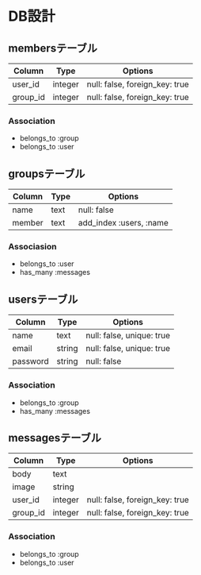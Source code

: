 # DB設計

## membersテーブル

|Column|Type|Options|
|------|----|-------|
|user_id|integer|null: false, foreign_key: true|
|group_id|integer|null: false, foreign_key: true|

### Association
- belongs_to :group
- belongs_to :user

## groupsテーブル

|Column|Type|Options|
|------|----|-------|
|name|text|null: false|
|member|text|add_index :users, :name|

### Associasion
- belongs_to :user
- has_many :messages

## usersテーブル

|Column|Type|Options|
|------|----|-------|
|name|text|null: false, unique: true|
|email|string|null: false, unique: true|
|password|string|null: false|

### Association
- belongs_to :group
- has_many :messages

## messagesテーブル

|Column|Type|Options|
|------|----|-------|
|body|text| |
|image|string| |
|user_id|integer|null: false, foreign_key: true|
|group_id|integer|null: false, foreign_key: true|

### Association
- belongs_to :group
- belongs_to :user
